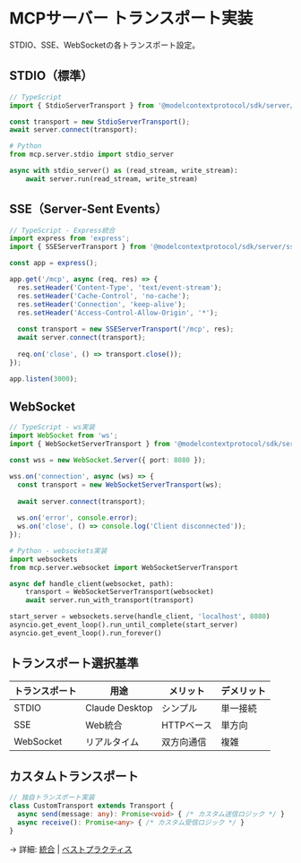 # MCPサーバー トランスポート実装

STDIO、SSE、WebSocketの各トランスポート設定。

## STDIO（標準）

```typescript
// TypeScript
import { StdioServerTransport } from '@modelcontextprotocol/sdk/server/stdio.js';

const transport = new StdioServerTransport();
await server.connect(transport);
```

```python
# Python
from mcp.server.stdio import stdio_server

async with stdio_server() as (read_stream, write_stream):
    await server.run(read_stream, write_stream)
```

## SSE（Server-Sent Events）

```typescript
// TypeScript - Express統合
import express from 'express';
import { SSEServerTransport } from '@modelcontextprotocol/sdk/server/sse.js';

const app = express();

app.get('/mcp', async (req, res) => {
  res.setHeader('Content-Type', 'text/event-stream');
  res.setHeader('Cache-Control', 'no-cache');
  res.setHeader('Connection', 'keep-alive');
  res.setHeader('Access-Control-Allow-Origin', '*');
  
  const transport = new SSEServerTransport('/mcp', res);
  await server.connect(transport);
  
  req.on('close', () => transport.close());
});

app.listen(3000);
```

## WebSocket

```typescript
// TypeScript - ws実装
import WebSocket from 'ws';
import { WebSocketServerTransport } from '@modelcontextprotocol/sdk/server/websocket.js';

const wss = new WebSocket.Server({ port: 8080 });

wss.on('connection', async (ws) => {
  const transport = new WebSocketServerTransport(ws);
  
  await server.connect(transport);
  
  ws.on('error', console.error);
  ws.on('close', () => console.log('Client disconnected'));
});
```

```python
# Python - websockets実装
import websockets
from mcp.server.websocket import WebSocketServerTransport

async def handle_client(websocket, path):
    transport = WebSocketServerTransport(websocket)
    await server.run_with_transport(transport)

start_server = websockets.serve(handle_client, 'localhost', 8080)
asyncio.get_event_loop().run_until_complete(start_server)
asyncio.get_event_loop().run_forever()
```

## トランスポート選択基準

| トランスポート | 用途 | メリット | デメリット |
|--------------|------|---------|----------|
| STDIO | Claude Desktop | シンプル | 単一接続 |
| SSE | Web統合 | HTTPベース | 単方向 |
| WebSocket | リアルタイム | 双方向通信 | 複雑 |

## カスタムトランスポート

```typescript
// 独自トランスポート実装
class CustomTransport extends Transport {
  async send(message: any): Promise<void> { /* カスタム送信ロジック */ }
  async receive(): Promise<any> { /* カスタム受信ロジック */ }
}
```

→ 詳細: [統合](./integration.md) | [ベストプラクティス](./best-practices.md)